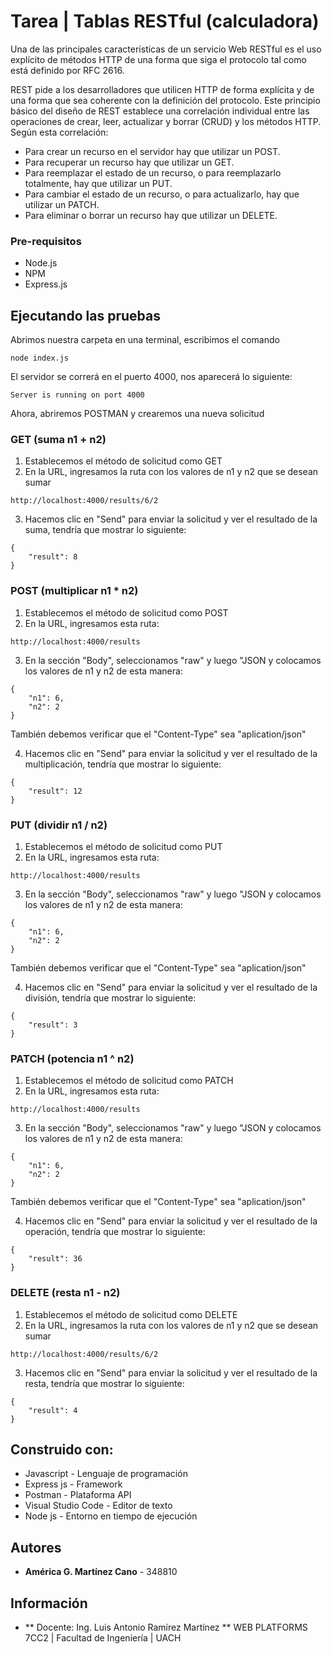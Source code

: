 # Tarea | Tablas RESTful (calculadora)

Una de las principales características de un servicio Web  RESTful es el uso explícito de métodos HTTP de una forma que siga el protocolo tal como está definido por RFC 2616.

REST pide a los desarrolladores que utilicen HTTP de forma explícita y de una forma que sea coherente con la definición del protocolo. Este principio básico del diseño de REST establece una correlación individual entre las operaciones de crear, leer, actualizar y borrar (CRUD) y los métodos HTTP. Según esta correlación:

- Para crear un recurso en el servidor hay que utilizar un POST.
- Para recuperar un recurso hay que utilizar un GET.
- Para reemplazar el estado de un recurso, o para reemplazarlo totalmente, hay que utilizar un PUT.
- Para cambiar el estado de un recurso, o para actualizarlo, hay que utilizar un PATCH.
- Para eliminar o borrar un recurso hay que utilizar un DELETE.

### Pre-requisitos

- Node.js
- NPM
- Express.js

## Ejecutando las pruebas

Abrimos nuestra carpeta en una terminal, escribimos el comando

```
node index.js
```

El servidor se correrá en el puerto 4000, nos aparecerá lo siguiente:

```
Server is running on port 4000
```

Ahora, abriremos POSTMAN y crearemos una nueva solicitud

### GET (suma n1 + n2)

1. Establecemos el método de solicitud como GET
2. En la URL, ingresamos la ruta con los valores de n1 y n2 que se desean sumar

```
http://localhost:4000/results/6/2
```

3. Hacemos clic en "Send" para enviar la solicitud y ver el resultado de la suma, tendría que mostrar lo siguiente:

```
{
    "result": 8
}
```

### POST (multiplicar n1 * n2)

1. Establecemos el método de solicitud como POST
2. En la URL, ingresamos esta ruta:

```
http://localhost:4000/results
```

3. En la sección "Body", seleccionamos "raw" y luego "JSON y colocamos los valores de n1 y n2 de esta manera:

```
{
    "n1": 6,
    "n2": 2
}
```

También debemos verificar que el "Content-Type" sea "aplication/json"

4. Hacemos clic en "Send" para enviar la solicitud y ver el resultado de la multiplicación, tendría que mostrar lo siguiente:

```
{
    "result": 12
}
```

### PUT (dividir n1 / n2)

1. Establecemos el método de solicitud como PUT
2. En la URL, ingresamos esta ruta:

```
http://localhost:4000/results
```

3. En la sección "Body", seleccionamos "raw" y luego "JSON y colocamos los valores de n1 y n2 de esta manera:

```
{
    "n1": 6,
    "n2": 2
}
```

También debemos verificar que el "Content-Type" sea "aplication/json"

4. Hacemos clic en "Send" para enviar la solicitud y ver el resultado de la división, tendría que mostrar lo siguiente:

```
{
    "result": 3
}
```

### PATCH (potencia n1 ^ n2)

1. Establecemos el método de solicitud como PATCH
2. En la URL, ingresamos esta ruta:

```
http://localhost:4000/results
```

3. En la sección "Body", seleccionamos "raw" y luego "JSON y colocamos los valores de n1 y n2 de esta manera:

```
{
    "n1": 6,
    "n2": 2
}
```

También debemos verificar que el "Content-Type" sea "aplication/json"

4. Hacemos clic en "Send" para enviar la solicitud y ver el resultado de la operación, tendría que mostrar lo siguiente:

```
{
    "result": 36
}
```

### DELETE (resta n1 - n2)

1. Establecemos el método de solicitud como DELETE
2. En la URL, ingresamos la ruta con los valores de n1 y n2 que se desean sumar

```
http://localhost:4000/results/6/2
```

3. Hacemos clic en "Send" para enviar la solicitud y ver el resultado de la resta, tendría que mostrar lo siguiente:

```
{
    "result": 4
}
```

## Construido con:

* Javascript - Lenguaje de programación
* Express js - Framework
* Postman - Plataforma API
* Visual Studio Code - Editor de texto
* Node js - Entorno en tiempo de ejecución

## Autores

* **América G. Martínez Cano** - 348810

## Información

* ** Docente: Ing. Luis Antonio Ramírez Martínez **
WEB PLATFORMS
7CC2 | Facultad de Ingeniería | UACH

